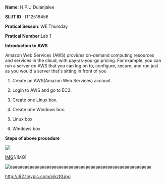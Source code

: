 **Name**: H.P.U Dulanjalee

**SLIIT ID** : IT12518456

**Pratical Sesson**: WE Thursday

**Pratical Number**:Lab 1


 **Introduction to AWS**
 
 Amazon Web Services (AWS) provides on-demand computing resources and services in the cloud, with pay-as-you-go pricing. For example, you can run a server on AWS that you can log on to, configure, secure, and run just as you would a server that's sitting in front of you
 


1.	Create an AWS(Amazon Web Services) account.

2.	Login to AWS and go to EC2.

3.	Create one Linux box.

4.	Create one Windows box.

5.	Linux box

6.  Windows box

 **Steps of above procedure** 
 
 ![](http://i61.tinypic.com/2gw83ra.jpg)
 
 
 
 
 [IMG](http://i62.tinypic.com/ojkzt0.jpg)[/IMG]
 
 
 
 
 
 
 
 
 
 
 
 
 
 ![aaaaaaaaaaaaaaaaaaaaaaaaaaaaaaaaaaaaaaaaaaaaaaaaaaaaaaaaaa](http://i58.tinypic.com/21osrk2.jpg)
 
 http://i62.tinypic.com/ojkzt0.jpg
 





